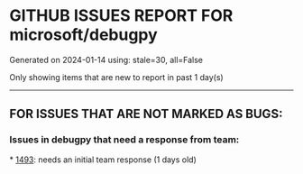 
# GITHUB ISSUES REPORT FOR microsoft/debugpy


Generated on 2024-01-14 using: stale=30, all=False


Only showing items that are new to report in past 1 day(s)


---

## FOR ISSUES THAT ARE NOT MARKED AS BUGS:


### Issues in debugpy that need a response from team:


\* [1493](https://github.com/microsoft/debugpy/issues/1493 "tries to debug a wrong file, behaves weird if file is moved"): needs an initial team response (1 days old)
